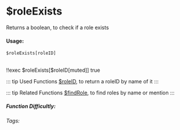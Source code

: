 # $roleExists
Returns a boolean, to check if a role exists

#### Usage: 
`$roleExists[roleID]`


<br/>
<discord-messages>
	<discord-message :bot="false" role-color="#ffcc9a" author="Member">
		!!exec $roleExists[$roleID[muted]]
	</discord-message>
	<discord-message :bot="true" role-color="#0099ff" author="Custom Command" avatar="https://media.discordapp.net/avatars/725721249652670555/781224f90c3b841ba5b40678e032f74a.webp">
		true
	</discord-message>
</discord-messages>

::: tip Used Functions
[$roleID](../Role/roleID.md), to return a roleID by name of it
:::

::: tip Related Functions
[$findRole](../Role/findRole.md), to find roles by name or mention
:::

##### Function Difficultly: <Badge type="tip" text="Easy" vertical="middle" /> 
###### Tags: <Badge type="tip" text="Role" vertical="middle" /> <Badge type="tip" text="exists" vertical="middle" /> <Badge type="tip" text="check" vertical="middle" /> <Badge type="tip" text="is real" vertical="middle" /> <Badge type="tip" text="server role" vertical="middle" /> 